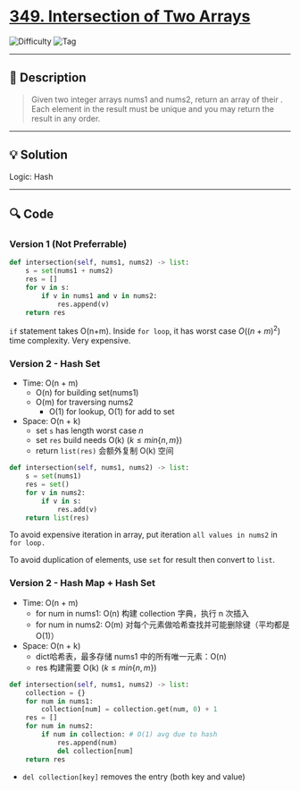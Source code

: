 # [349. Intersection of Two Arrays](https://leetcode.com/problems/intersection-of-two-arrays/description/)


![Difficulty](https://img.shields.io/badge/Difficulty-Easy-brightgreen)
![Tag](https://img.shields.io/badge/Tag-Hash%20Table-yellow)

---
## 📝 Description

> Given two integer arrays nums1 and nums2, return an array of their . Each element in the result must be unique and you may return the result in any order.


---

## 💡 Solution

Logic: Hash


---

## 🔍 Code


### Version 1 (Not Preferrable)
```python
def intersection(self, nums1, nums2) -> list:
    s = set(nums1 + nums2)
    res = []
    for v in s:
        if v in nums1 and v in nums2:
            res.append(v)
    return res
```
`if` statement takes O(n+m). Inside `for loop`, it has worst case $O((n+m)^2)$ time complexity. 
Very expensive.


### Version 2 - Hash Set
- Time: O(n + m)
  - O(n) for building set(nums1)
  - O(m) for traversing nums2
    - O(1) for lookup, O(1) for add to set
- Space: O(n + k)
  - set `s` has length worst case $n$
  - set `res` build needs O(k) ($k \leq min\{n, m\}$)
  - return `list(res)` 会额外复制 O(k) 空间

```python
def intersection(self, nums1, nums2) -> list:
    s = set(nums1)
    res = set()
    for v in nums2:
        if v in s:
            res.add(v)
    return list(res)
```

To avoid expensive iteration in array, put iteration `all values in nums2` in `for loop.`

To avoid duplication of elements, use `set` for result then convert to `list`.


### Version 2 - Hash Map + Hash Set
- Time: O(n + m)
  - for num in nums1: O(n) 构建 collection 字典，执行 n 次插入
  - for num in nums2: O(m) 对每个元素做哈希查找并可能删除键（平均都是 O(1)）
- Space: O(n + k)
  - dict哈希表，最多存储 nums1 中的所有唯一元素：O(n)
  - res 构建需要 O(k) ($k \leq min\{n, m\}$)
```python
def intersection(self, nums1, nums2) -> list:
    collection = {}
    for num in nums1:
        collection[num] = collection.get(num, 0) + 1
    res = []
    for num in nums2:
        if num in collection: # O(1) avg due to hash 
            res.append(num)
            del collection[num]
    return res
```
- `del collection[key]` removes the entry (both key and value)

